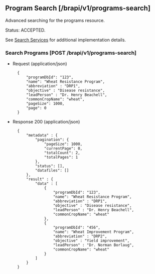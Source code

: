 ## Program Search [/brapi/v1/programs-search]
Advanced searching for the programs resource.

Status: ACCEPTED.

See <a href="#introduction/search-services">Search Services</a> for additional implementation details.

### Search Programs [POST /brapi/v1/programs-search]

+ Request (application/json)
        
        {
            "programDbId": "123",
            "name": "Wheat Resistance Program",
            "abbreviation" : "DRP1",
            "objective" : "Disease resistance",
            "leadPerson" : "Dr. Henry Beachell",
            "commonCropName": "wheat",
            "pageSize": 1000,
            "page": 0
        }

+ Response 200 (application/json)

        {
            "metadata" : {
                "pagination": {
                    "pageSize": 1000,
                    "currentPage": 0,
                    "totalCount": 2,
                    "totalPages": 1
                },
                "status": [],
                "datafiles": []
            },
            "result" : {
                "data" : [
                    {
                        "programDbId": "123",
                        "name": "Wheat Resistance Program",
                        "abbreviation" : "DRP1",
                        "objective" : "Disease resistance",
                        "leadPerson" : "Dr. Henry Beachell",
                        "commonCropName": "wheat"
                    },
                    {
                        "programDbId": "456",
                        "name": "Wheat Improvement Program",
                        "abbreviation" : "DRP2",
                        "objective" : "Yield improvement",
                        "leadPerson" : "Dr. Norman Borlaug",
                        "commonCropName": "wheat"
                    }
                ]
            }
        }
